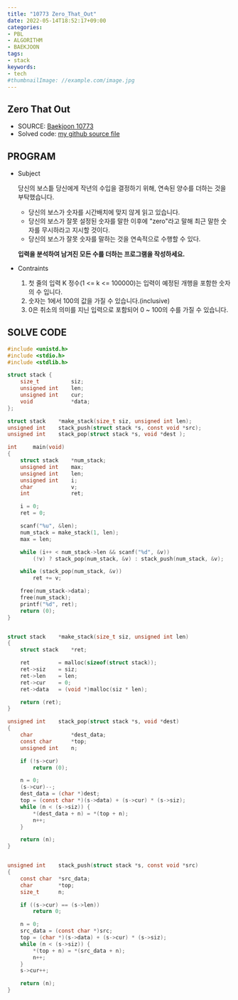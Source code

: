 ```yaml
---
title: "10773 Zero_That_Out"
date: 2022-05-14T18:52:17+09:00
categories:
- PBL
- ALGORITHM
- BAEKJOON
tags:
- stack
keywords:
- tech
#thumbnailImage: //example.com/image.jpg
---
```


Zero That Out
-------------

  - SOURCE: [Baekjoon 10773](https://www.acmicpc.net/problem/10773)
  - Solved code: [my github source file](https://github.com/junehan-dev/Programming_Lectures/blob/BJ/BJ/10773-Zero_that_out/10773.c)

PROGRAM
-------

- Subject

   당신의 보스틑 당신에게 작년의 수입을 결정하기 위해, 연속된 양수를 더하는 것을 부탁했습니다.

   - 당신의 보스가 숫자를 시간배치에 맞지 않게 읽고 있습니다.
   - 당신의 보스가 잘못 설정된 숫자를 말한 이후에 "zero"라고 말해 최근 말한 숫자를 무시하라고 지시할 것이다.
   - 당신의 보스가 잘못 숫자를 말하는 것을 연속적으로 수행할 수 있다.

   **입력을 분석하여 남겨진 모든 수를 더하는 프로그램을 작성하세요.**

- Contraints

   1. 첫 줄의 입력 K 정수(1 <= k <= 100000)는 입력이 예정된 개행을 포함한 숫자의 수 입니다.
   2. 숫자는 1에서 100의 값을 가질 수 있습니다.(inclusive)
   3. 0은 취소의 의미를 지닌 입력으로 포함되어 0 ~ 100의 수를 가질 수 있습니다.

SOLVE CODE
----------

```c
#include <unistd.h>
#include <stdio.h>
#include <stdlib.h>

struct stack {
	size_t			siz;
	unsigned int	len;
	unsigned int	cur;
	void			*data;
};

struct stack	*make_stack(size_t siz, unsigned int len);
unsigned int	stack_push(struct stack *s, const void *src);
unsigned int	stack_pop(struct stack *s, void *dest );

int		main(void)
{
	struct stack	*num_stack;
	unsigned int	max;
	unsigned int	len;
	unsigned int	i;
	char			v;
	int				ret;

	i = 0;
	ret = 0;

	scanf("%u", &len);
	num_stack = make_stack(1, len);
	max = len;

	while (i++ < num_stack->len && scanf("%d", &v))
		(!v) ? stack_pop(num_stack, &v) : stack_push(num_stack, &v);

	while (stack_pop(num_stack, &v))
		ret += v;

	free(num_stack->data);
	free(num_stack);
	printf("%d", ret);
	return (0);
}


struct stack 	*make_stack(size_t siz, unsigned int len)
{
	struct stack	*ret;

	ret			= malloc(sizeof(struct stack));
	ret->siz	= siz;
	ret->len	= len;
	ret->cur	= 0;
	ret->data	= (void *)malloc(siz * len);

	return (ret);	
}

unsigned int	stack_pop(struct stack *s, void *dest)
{
	char			*dest_data;
	const char		*top;
	unsigned int	n;

	if (!s->cur)
		return (0);

	n = 0;
	(s->cur)--;
	dest_data = (char *)dest;
	top = (const char *)(s->data) + (s->cur) * (s->siz);
	while (n < (s->siz)) {
		*(dest_data + n) = *(top + n);
		n++;
	}

	return (n);
}


unsigned int	stack_push(struct stack *s, const void *src)
{
	const char	*src_data;
	char		*top;
	size_t		n;

	if ((s->cur) == (s->len))
		return 0;

	n = 0;
	src_data = (const char *)src;
	top = (char *)(s->data) + (s->cur) * (s->siz);
	while (n < (s->siz)) {
		*(top + n) = *(src_data + n);
		n++;
	}
	s->cur++;

	return (n);
}
```

  
